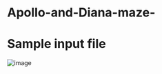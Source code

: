 # Apollo-and-Diana-maze-

# Sample input file

![image](https://user-images.githubusercontent.com/65825453/143988371-eee0ac50-e8bc-4c8c-8d7d-a49af1130aa0.png)
